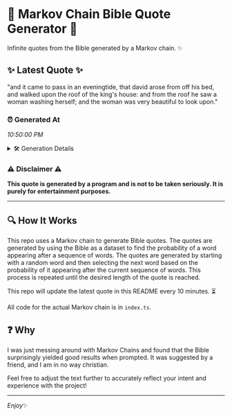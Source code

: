 # 📖 Markov Chain Bible Quote Generator 📖

Infinite quotes from the Bible generated by a Markov chain. ✨

## ✨ Latest Quote ✨
"and it came to pass in an eveningtide, that david arose from off his bed, and walked upon the roof of the king's house: and from the roof he saw a woman washing herself; and the woman was very beautiful to look upon."

### ⏰ Generated At
*10:50:00 PM*

<details>
    <summary>🛠️ Generation Details</summary>
    <p>
        <strong>🌱 Seed:</strong> and<br>
        <strong>🔄 Iterations:</strong> 42<br>
        <strong>📜 Context History:</strong><br>[ and ]: it<br>[ and, it ]: came<br>[ and, it, came ]: to<br>[ and, it, came, to ]: pass<br>[ and, it, came, to, pass ]: in<br>[ and, it, came, to, pass, in ]: an<br>[ it, came, to, pass, in, an ]: eveningtide,<br>[ came, to, pass, in, an, eveningtide, ]: that<br>[ to, pass, in, an, eveningtide,, that ]: david<br>[ pass, in, an, eveningtide,, that, david ]: arose<br>[ in, an, eveningtide,, that, david, arose ]: from<br>[ an, eveningtide,, that, david, arose, from ]: off<br>[ eveningtide,, that, david, arose, from, off ]: his<br>[ that, david, arose, from, off, his ]: bed,<br>[ david, arose, from, off, his, bed, ]: and<br>[ arose, from, off, his, bed,, and ]: walked<br>[ from, off, his, bed,, and, walked ]: upon<br>[ off, his, bed,, and, walked, upon ]: the<br>[ his, bed,, and, walked, upon, the ]: roof<br>[ bed,, and, walked, upon, the, roof ]: of<br>[ and, walked, upon, the, roof, of ]: the<br>[ walked, upon, the, roof, of, the ]: king's<br>[ upon, the, roof, of, the, king's ]: house:<br>[ the, roof, of, the, king's, house: ]: and<br>[ roof, of, the, king's, house:, and ]: from<br>[ of, the, king's, house:, and, from ]: the<br>[ the, king's, house:, and, from, the ]: roof<br>[ king's, house:, and, from, the, roof ]: he<br>[ house:, and, from, the, roof, he ]: saw<br>[ and, from, the, roof, he, saw ]: a<br>[ from, the, roof, he, saw, a ]: woman<br>[ the, roof, he, saw, a, woman ]: washing<br>[ roof, he, saw, a, woman, washing ]: herself;<br>[ he, saw, a, woman, washing, herself; ]: and<br>[ saw, a, woman, washing, herself;, and ]: the<br>[ a, woman, washing, herself;, and, the ]: woman<br>[ woman, washing, herself;, and, the, woman ]: was<br>[ washing, herself;, and, the, woman, was ]: very<br>[ herself;, and, the, woman, was, very ]: beautiful<br>[ and, the, woman, was, very, beautiful ]: to<br>[ the, woman, was, very, beautiful, to ]: look<br>[ woman, was, very, beautiful, to, look ]: upon.<br>
    </p>
</details>

### ⚠️ Disclaimer ⚠️
**This quote is generated by a program and is not to be taken seriously. It is purely for entertainment purposes.**

---

## 🔍 How It Works

This repo uses a Markov chain to generate Bible quotes. The quotes are generated by using the Bible as a dataset to find the probability of a word appearing after a sequence of words. The quotes are generated by starting with a random word and then selecting the next word based on the probability of it appearing after the current sequence of words. This process is repeated until the desired length of the quote is reached.

This repo will update the latest quote in this README every 10 minutes. ⏳

All code for the actual Markov chain is in `index.ts`.

## ❓ Why

I was just messing around with Markov Chains and found that the Bible surprisingly yielded good results when prompted. 
It was suggested by a friend, and I am in no way christian.

Feel free to adjust the text further to accurately reflect your intent and experience with the project!

---

*Enjoy*✨
